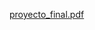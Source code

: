 

[proyecto_final.pdf](https://github.com/guelo2019/Sistemas-Ciberfisico---Proyecto-Final/files/13198657/proyecto_final.pdf)
